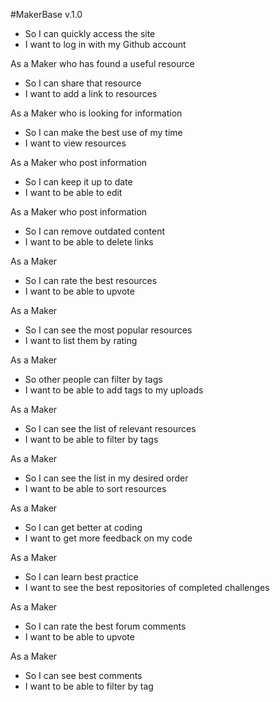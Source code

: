 #MakerBase v.1.0

* So I can quickly access the site
* I want to log in with my Github account

As a Maker who has found a useful resource
* So I can share that resource
* I want to add a link to resources

As a Maker who is looking for information
* So I can make the best use of my time
* I want to view resources

As a Maker who post information
* So I can keep it up to date
* I want to be able to edit

As a Maker who post information
* So I can remove outdated content
* I want to be able to delete links

As a Maker
* So I can rate the best resources
* I want to be able to upvote

As a Maker
* So I can see the most popular resources
* I want to list them by rating

As a Maker
* So other people can filter by tags
* I want to be able to add tags to my uploads

As a Maker
* So I can see the list of relevant resources
* I want to be able to filter by tags

As a Maker
* So I can see the list in my desired order
* I want to be able to sort resources

As a Maker
* So I can get better at coding
* I want to get more feedback on my code

As a Maker
* So I can learn best practice
* I want to see the best repositories of completed challenges

As a Maker
* So I can rate the best forum comments
* I want to be able to upvote

As a Maker
* So I can see best comments
* I want to be able to filter by tag
